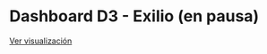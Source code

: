 # Dashboard D3 - Exilio (en pausa)

[Ver visualización](https://visualizaciones-de-datos-sim.gitlab.io/exilio-d3)